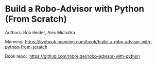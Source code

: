 # Build a Robo-Advisor with Python (From Scratch)

Authors: Rob Reider, Alex Michalka

Manning: https://livebook.manning.com/book/build-a-robo-advisor-with-python-from-scratch

Book repo:  https://github.com/robreider/robo-advisor-with-python